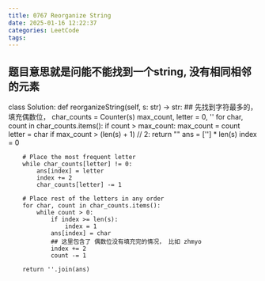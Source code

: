 ```yaml
---
title: 0767 Reorganize String
date: 2025-01-16 12:22:37
categories: LeetCode
tags:
---
```



## 题目意思就是问能不能找到一个string, 没有相同相邻的元素
class Solution:
    def reorganizeString(self, s: str) -> str:
        ## 先找到字符最多的，填充偶数位，
        char_counts = Counter(s)
        max_count, letter = 0, ''
        for char, count in char_counts.items():
            if count > max_count:
                max_count = count
                letter = char
        if max_count > (len(s) + 1) // 2:
            return ""
        ans = [''] * len(s)
        index = 0

        # Place the most frequent letter
        while char_counts[letter] != 0:
            ans[index] = letter
            index += 2
            char_counts[letter] -= 1

        # Place rest of the letters in any order
        for char, count in char_counts.items():
            while count > 0:
                if index >= len(s):
                    index = 1
                ans[index] = char
                ## 这里包含了 偶数位没有填充完的情况， 比如 zhmyo
                index += 2
                count -= 1

        return ''.join(ans)
